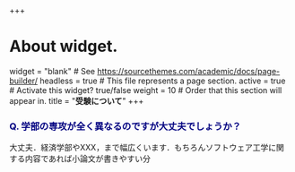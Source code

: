 +++
# About widget.
widget = "blank"  # See https://sourcethemes.com/academic/docs/page-builder/
headless = true  # This file represents a page section.
active = true  # Activate this widget? true/false
weight = 10  # Order that this section will appear in.
title = "**受験について**"
+++



### <span style="color:navy">Q. 学部の専攻が全く異なるのですが大丈夫でしょうか？</span>
大丈夫．経済学部やXXX，まで幅広くいます．もちろんソフトウェア工学に関する内容であれば小論文が書きやすい分




